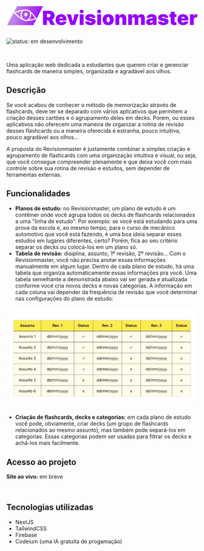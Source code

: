 <div align="center"><img src="./banner-revisionmaster.png" alt="banner-revisionmaster" /></div>

<br/>

![status: em desenvolvimento](https://img.shields.io/badge/status-em%20desenvolvimento-yellow)

<br/>

Uma aplicação web dedicada a estudantes que querem criar e gerenciar flashcards de maneira simples, organizada e agradável aos olhos.

## Descrição

Se você acabou de conhecer o método de memorização através de flashcards, deve ter se deparado com vários aplicativos que permitem a criação desses cartões e o agrupamento deles em decks. Porém, ou esses aplicativos não oferecem uma maneira de organizar a rotina de revisão desses flashcards ou a maneira oferecida é estranha, pouco intuitiva, pouco agradável aos olhos...

A proposta do Revisionmaster é justamente combinar a simples criação e agrupamento de flashcards com uma organização intuitiva e visual, ou seja, que você consegue compreender plenamente e que deixa você com mais controle sobre sua rotina de revisão e estudos, sem depender de ferramentas externas.

## Funcionalidades

- **Planos de estudo:** no Revisionmaster, um plano de estudo é um contêiner onde você agrupa todos os decks de flashcards relacionados a uma "linha de estudo". Por exemplo: se você está estudando para uma prova da escola e, ao mesmo tempo, para o curso de mecânico automotivo que você está fazendo, é uma boa ideia separar esses estudos em lugares diferentes, certo? Porém, fica ao seu critério separar os decks ou colocá-los em um plano só.
- **Tabela de revisão:** disiplina, assunto, 1º revisão, 2º revisão... Com o Revisionmaster, você não precisa anotar essas informações manualmente em algum lugar. Dentro de cada plano de estudo, há uma tabela que organiza automaticamente essas informações pra você. Uma tabela semelhante a demonstrada abaixo vai ser gerada e atualizada conforme você cria novos decks e novas categorias. A informação em cada coluna vai depender da frequência de revisão que você determinar nas configurações do plano de estudo:

<div align="center"><img width="500px" src="./print-tabela-de-revisao.jpg" alt="exemplo da tabela de revisão" /></div>

<br/>

- **Criação de flashcards, decks e categorias:** em cada plano de estudo você pode, obviamente, criar decks \(um grupo de flashcards relacionados ao mesmo assunto\), mas também pode separá-los em categorias. Essas categorias podem ser usadas para filtrar os decks e achá-los mais facilmente.

## Acesso ao projeto

**Site ao vivo:** em breve

<br/>

## Tecnologias utilizadas

- NextJS
- TailwindCSS
- Firebase
- Codeium (uma IA gratuita de progamação)
